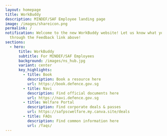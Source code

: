 ```yaml
---
layout: homepage
title: WorkBuddy
description: MINDEF/SAF Employee landing page
image: /images/shareicon.png
permalink: /
notification: Welcome to the new WorkBuddy website! Let us know what you think
  through the Feedback link above!
sections:
  - hero:
      title: WorkBuddy
      subtitle: For MINDEF/SAF Employees
      background: /images/ns_hub.jpg
      variant: center
      key_highlights:
        - title: Book
          description: Book a resource here
          url: https://book.defence.gov.sg
        - title: Navi
          description: Find official documents here
          url: https://navi.defence.gov.sg
        - title: Welfare Portal
          description: Find corporate deals & passes
          url: https://safpscwelfare.my.canva.site/deals
        - title: FAQs
          description: Find common information here
          url: /faqs/
---
```

